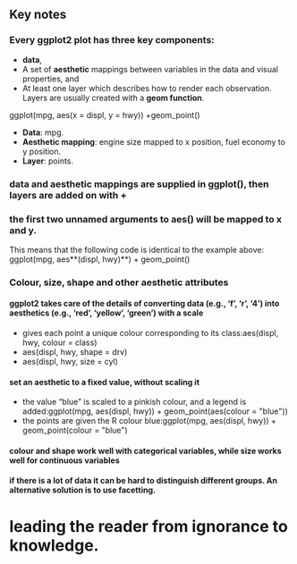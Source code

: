 ## Key notes

### Every ggplot2 plot has three key components:
- **data**,
- A set of **aesthetic** mappings between variables in the data and visual properties, and
- At least one layer which describes how to render each observation. Layers are usually created with a **geom function**.

ggplot(mpg, aes(x = displ, y = hwy)) +geom_point() 
- **Data**: mpg.
- **Aesthetic mapping**: engine size mapped to x position, fuel economy to y position.
- **Layer**: points.

### **data and aesthetic mappings** are supplied in **ggplot()**, then **layers** are added on with **+**

### the first two unnamed arguments to aes() will be mapped to x and y. 
This means that the following code is identical to the example above:
   ggplot(mpg, aes**(displ, hwy)**) + geom_point()

### Colour, size, shape and other aesthetic attributes
#### ggplot2 takes care of the details of converting data (e.g., ‘f’, ‘r’, ‘4’) into aesthetics (e.g., ‘red’, ‘yellow’, ‘green’) with a **scale**
- gives each point a unique colour corresponding to its class:aes(displ, hwy, colour = class)  
- aes(displ, hwy, shape = drv)
- aes(displ, hwy, size = cyl)
#### set an aesthetic to a fixed value, without scaling it
- the value “blue” is scaled to a pinkish colour, and a legend
is added:ggplot(mpg, aes(displ, hwy)) + geom_point(aes(colour = "blue"))
-  the points are given the R colour blue:ggplot(mpg, aes(displ, hwy)) + geom_point(colour = "blue")
#### colour and shape work well with categorical variables, while size works well for continuous variables
####  if there is a lot of data it can be hard to distinguish different groups. An alternative solution is to use facetting.

# leading the reader from ignorance to knowledge.
